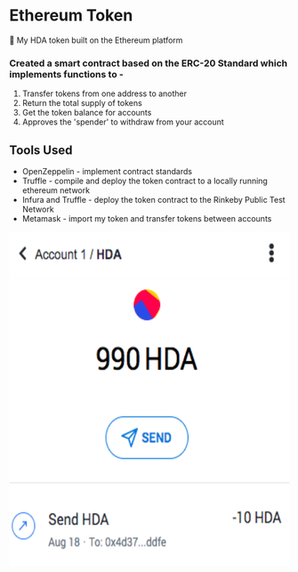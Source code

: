 # Ethereum Token
💸 My HDA token built on the Ethereum platform

### Created a smart contract based on the ERC-20 Standard which implements functions to -
1. Transfer tokens from one address to another
2. Return the total supply of tokens
3. Get the token balance for accounts
4. Approves the 'spender' to withdraw from your account


## Tools Used
* OpenZeppelin - implement contract standards
* Truffle - compile and deploy the token contract to a locally running ethereum network
* Infura and Truffle - deploy the token contract to the Rinkeby Public Test Network
* Metamask - import my token and transfer tokens between accounts



<p align="center">
  <img height="600" src="/images/Screen Shot 2020-08-24 at 22.13.07.png">
</p>
